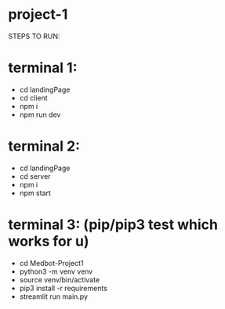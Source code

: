 # project-1

STEPS TO RUN:

# terminal 1:
- cd landingPage
- cd client
- npm i
- npm run dev

  
# terminal 2:
- cd landingPage
- cd server
- npm i
- npm start

  
 
# terminal 3:  (pip/pip3 test which works for u)
- cd Medbot-Project1
- python3 -m venv venv
- source venv/bin/activate
- pip3 install -r requirements
- streamlit run main.py
